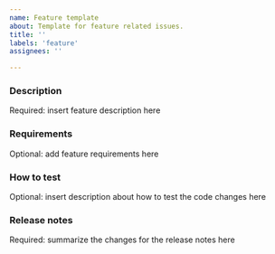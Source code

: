 ```yaml
---
name: Feature template
about: Template for feature related issues.
title: ''
labels: 'feature'
assignees: ''

---
```


### Description

Required: insert feature description here

### Requirements

Optional: add feature requirements here

### How to test

Optional: insert description about how to test the code changes here

### Release notes

Required: summarize the changes for the release notes here
